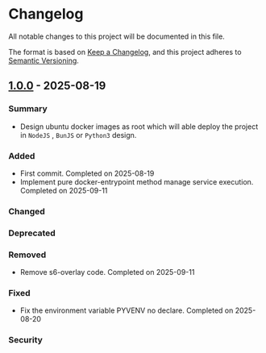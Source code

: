 # Changelog

All notable changes to this project will be documented in this file.

The format is based on [Keep a Changelog](https://keepachangelog.com/en/1.0.0/),
and this project adheres to [Semantic Versioning](https://semver.org/spec/v2.0.0.html).

## [1.0.0] - 2025-08-19

### Summary

- Design ubuntu docker images as root which will able deploy the project in `NodeJS` , `BunJS` or `Python3` design.

### Added

- First commit. Completed on 2025-08-19
- Implement pure docker-entrypoint method manage service execution. Completed on 2025-09-11

### Changed

### Deprecated

### Removed

- Remove s6-overlay code. Completed on 2025-09-11

### Fixed

- Fix the environment variable PYVENV no declare. Completed on 2025-08-20

### Security

[1.0.0]: https://github.com/wkloh76/docker-noblenos6-nodebunpy/releases/tag/1.0.0
